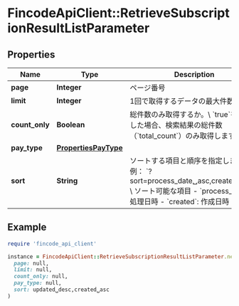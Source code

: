 # FincodeApiClient::RetrieveSubscriptionResultListParameter

## Properties

| Name | Type | Description | Notes |
| ---- | ---- | ----------- | ----- |
| **page** | **Integer** | ページ番号 | [optional] |
| **limit** | **Integer** | 1回で取得するデータの最大件数 | [optional] |
| **count_only** | **Boolean** | 総件数のみ取得するか。\\ &#x60;true&#x60;を指定した場合、検索結果の総件数（&#x60;total_count&#x60;）のみ取得します。  | [optional] |
| **pay_type** | [**PropertiesPayType**](PropertiesPayType.md) |  |  |
| **sort** | **String** | ソートする項目と順序を指定します。\\ 例： &#x60;?sort&#x3D;process_date␣asc,created␣asc&#x60;\\ \\ ソート可能な項目  - &#x60;process_date&#x60;: 処理日時 - &#x60;created&#x60;: 作成日時  | [optional] |

## Example

```ruby
require 'fincode_api_client'

instance = FincodeApiClient::RetrieveSubscriptionResultListParameter.new(
  page: null,
  limit: null,
  count_only: null,
  pay_type: null,
  sort: updated␣desc,created␣asc
)
```

